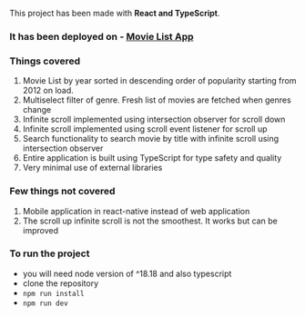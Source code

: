 This project has been made with **React and TypeScript**.

### It has been deployed on - [Movie List App](https://tmdp-movies.vercel.app/)

### Things covered

1. Movie List by year sorted in descending order of popularity starting from 2012 on load.
2. Multiselect filter of genre. Fresh list of movies are fetched when genres change
3. Infinite scroll implemented using intersection observer for scroll down
4. Infinite scroll implemented using scroll event listener for scroll up
5. Search functionality to search movie by title with infinite scroll using intersection observer
6. Entire application is built using TypeScript for type safety and quality
7. Very minimal use of external libraries

### Few things not covered

1. Mobile application in react-native instead of web application
2. The scroll up infinite scroll is not the smoothest. It works but can be improved

### To run the project

- you will need node version of ^18.18 and also typescript
- clone the repository
- `npm run install`
- `npm run dev`
